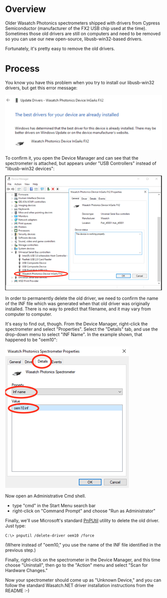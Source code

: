 # Overview

Older Wasatch Photonics spectrometers shipped with drivers from Cypress 
Semiconductor (manufacturer of the FX2 USB chip used at the time).  Sometimes
those old drivers are still on computers and need to be removed so you can use
our new open-source, libusb-win32-based drivers.

Fortunately, it's pretty easy to remove the old drivers.

# Process

You know you have this problem when you try to install our libusb-win32 drivers,
but get this error message:

![Best Driver Already Installed](https://github.com/WasatchPhotonics/Wasatch.NET/raw/master/screenshots/cyusb3-01-already-installed.png)

To confirm it, you open the Device Manager and can see that the spectrometer is
attached, but appears under "USB Controllers" instead of "libusb-win32 devices":

![Best Driver Already Installed](https://github.com/WasatchPhotonics/Wasatch.NET/raw/master/screenshots/cyusb3-02-device-manager.png)

In order to permanently delete the old driver, we need to confirm the name of
the INF file which was generated when that old driver was originally installed.
There is no way to predict that filename, and it may vary from computer to 
computer.  

It's easy to find out, though.  From the Device Manager, right-click the
spectrometer and select "Properties".  Select the "Details" tab, and use the
drop-down menu to select "INF Name".  In the example shown, that happened to be
"oem10":

![Best Driver Already Installed](https://github.com/WasatchPhotonics/Wasatch.NET/raw/master/screenshots/cyusb3-03-inf.png)

Now open an Administrative Cmd shell.

- type "cmd" in the Start Menu search bar
- right-click on "Command Prompt" and choose "Run as Administrator"

Finally, we'll use Microsoft's standard [PnPUtil](https://docs.microsoft.com/en-us/windows-hardware/drivers/devtest/pnputil)
utility to delete the old driver.  Just type:

    C:\> pnputil /delete-driver oem10 /force

(Where instead of "oem10," you use the name of the INF file identified in the
previous step.)

Finally, right-click on the spectrometer in the Device Manager, and this time
choose "Uninstall", then go to the "Action" menu and select "Scan for Hardware
Changes."

Now your spectrometer should come up as "Unknown Device," and you can follow the 
standard Wasatch.NET driver installation instructions from the README :-)
